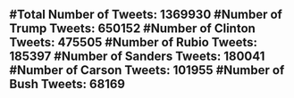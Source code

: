 #Total Number of Tweets: 1369930 
#Number of Trump Tweets: 650152
#Number of Clinton Tweets: 475505
#Number of Rubio Tweets: 185397
#Number of Sanders Tweets: 180041
#Number of Carson Tweets: 101955
#Number of Bush Tweets: 68169
---
